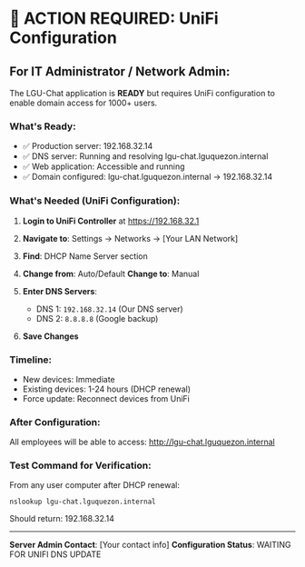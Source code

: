# 🚨 ACTION REQUIRED: UniFi Configuration

## For IT Administrator / Network Admin:

The LGU-Chat application is **READY** but requires UniFi configuration to enable domain access for 1000+ users.

### What's Ready:
- ✅ Production server: 192.168.32.14
- ✅ DNS server: Running and resolving lgu-chat.lguquezon.internal
- ✅ Web application: Accessible and running
- ✅ Domain configured: lgu-chat.lguquezon.internal → 192.168.32.14

### What's Needed (UniFi Configuration):

1. **Login to UniFi Controller** at https://192.168.32.1

2. **Navigate to**: Settings → Networks → [Your LAN Network]

3. **Find**: DHCP Name Server section

4. **Change from**: Auto/Default
   **Change to**: Manual

5. **Enter DNS Servers**:
   - DNS 1: `192.168.32.14` (Our DNS server)
   - DNS 2: `8.8.8.8` (Google backup)

6. **Save Changes**

### Timeline:
- New devices: Immediate
- Existing devices: 1-24 hours (DHCP renewal)
- Force update: Reconnect devices from UniFi

### After Configuration:
All employees will be able to access: http://lgu-chat.lguquezon.internal

### Test Command for Verification:
From any user computer after DHCP renewal:
```
nslookup lgu-chat.lguquezon.internal
```
Should return: 192.168.32.14

---
**Server Admin Contact**: [Your contact info]
**Configuration Status**: WAITING FOR UNIFI DNS UPDATE
